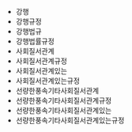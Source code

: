 - 강행
- 강행규정
- 강행법규
- 강행법률규정
- 사회질서관계
- 사회질서관계규정
- 사회질서관계있는
- 사회질서관계있는규정
- 선량한풍속기타사회질서관계
- 선량한풍속기타사회질서관계규정
- 선량한풍속기타사회질서관계있는
- 선량한풍속기타사회질서관계있는규정
